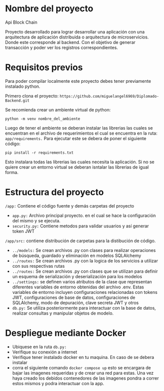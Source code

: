 # Nombre del proyecto

Api Block Chain

Proyecto desarrollado para lograr desarrollar una aplicación con una arquitectura de aplicación distribuida o arquitectura de microservicios. Donde este corresponde al backend. Con el objetivo de generar transacción y poder ver los registros correspondientes.

# Requisitos previos

Para poder compilar localmente este proyecto debes tener previamente instalado python.

Primero clona el proyecto: `https://github.com/miguelangel6969/Diplomado-Backend.git`

Se recomienda crear un ambiente virtual de python:

`python -m venv nombre_del_ambiente`

Luego de tener el ambiente se deberan instalar las librerias las cuales se encuentran en el archivo de requerimientos el cual se encuentra en la ruta: `app/requirements.` Para ejecutar este se debera de poner el siguiente código:

`pip install -r requirements.txt`

Esto instalara todas las librerias las cuales necesita la aplicación. Si no se quiere crear un entorno virtual se deberan isntalar las librerias de igual forma.

# Estructura del proyecto

`/app:` Contiene el código fuente y demás carpetas del proyecto
 - `app.py:` Archivo principal proyecto. en el cual se hace la configuración del mismo y se ejecuta.
 - `security.py:` Contiene metodos para validar usuarios y así generar token JWT

`/app/src:` contiene distribución de carpetas para la distibución de código.
  - `../models:` Se crean archivos .py con clases para realizar operaciones de búsqueda, guardado y eliminación en modelos SQLAlchemy
  - `../routes:` Se crean archivos .py con la logica de los servicios a utilizar con sus respectivas rutas
  - `../routes:` Se crean archivos .py con clases que se utilizan para definir un esquema de serialización y deserialización para los modelos
  - `../settings:`  se definen varios atributos de la clase que representan diferentes variables de entorno obtenidas del archivo .env. Estas variables de entorno incluyen configuraciones relacionadas con tokens JWT, configuraciones de base de datos, configuraciones de SQLAlchemy, modo de depuración, clave secreta JWT y otros
  - `db.py:` Se utiliza posteriormente para interactuar con la base de datos, realizar consultas y manipular objetos de modelo.

# Despliegue mediante Docker

- Ubiquese en la ruta `db.py:`
- Verifique su conexión a internet
- Verifique tener instalado docker en tu maquina. En caso de se debera instalar
- corra el siguiente comando `docker compose up` esto se encargara de bajar las imagenes requeridas y de crear una red para estas. Una vez haya creado los debidos contenedores de las imagenes pondra a correr estos mismos y podra interactuar con la app.







